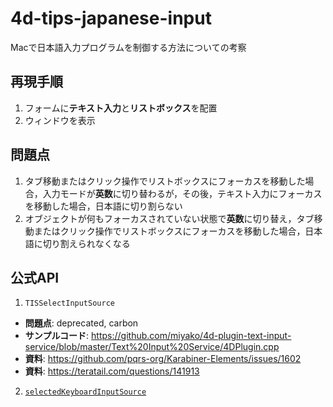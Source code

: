 # 4d-tips-japanese-input
Macで日本語入力プログラムを制御する方法についての考察

## 再現手順

1. フォームに**テキスト入力**と**リストボックス**を配置
2. ウィンドウを表示

## 問題点

1. タブ移動またはクリック操作でリストボックスにフォーカスを移動した場合，入力モードが**英数**に切り替わるが，その後，テキスト入力にフォーカスを移動した場合，日本語に切り割らない
2. オブジェクトが何もフォーカスされていない状態で**英数**に切り替え，タブ移動またはクリック操作でリストボックスにフォーカスを移動した場合，日本語に切り割えられなくなる

## 公式API

1. `TISSelectInputSource`

* **問題点**: deprecated, carbon
* **サンプルコード**: https://github.com/miyako/4d-plugin-text-input-service/blob/master/Text%20Input%20Service/4DPlugin.cpp
* **資料**: https://github.com/pqrs-org/Karabiner-Elements/issues/1602
* **資料**: https://teratail.com/questions/141913

2. [`selectedKeyboardInputSource`](https://developer.apple.com/documentation/appkit/nstextinputcontext/1533970-selectedkeyboardinputsource?language=objc)
